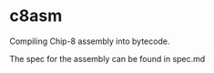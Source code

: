 # c8asm

Compiling Chip-8 assembly into bytecode.

The spec for the assembly can be found in spec.md
